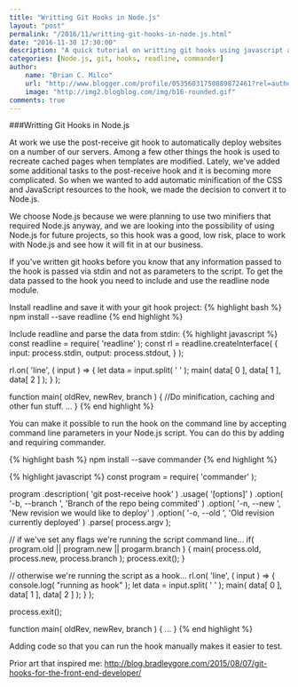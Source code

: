```yaml
---
title: "Writting Git Hooks in Node.js"
layout: "post"
permalink: "/2016/11/writting-git-hooks-in-node.js.html"
date: "2016-11-30 17:30:00"
description: "A quick tutorial on writting git hooks using javascript and Node.js"
categories: [Node.js, git, hooks, readline, commander]
author: 
    name: "Brian C. Milco"
    url: "http://www.blogger.com/profile/05356031750889872461?rel=author"
    image: "http://img2.blogblog.com/img/b16-rounded.gif"
comments: true
---
```


###Writting Git Hooks in Node.js

At work we use the post-receive git hook to automatically deploy websites on a number of our servers. Among a few other things the hook is used to recreate cached pages when templates are modified. Lately, we've added some additional tasks to the post-receive hook and it is becoming more complicated. So when we wanted to add automatic minification of the CSS and JavaScript resources to the hook, we made the decision to convert it to Node.js.

We choose Node.js because we were planning to use two minifiers that required Node.js anyway, and we are looking into the possibility of using Node.js for future projects, so this hook was a good, low risk, place to work with Node.js and see how it will fit in at our business.

If you've written git hooks before you know that any information passed to the hook is passed via stdin and not as parameters to the script. To get the data passed to the hook you need to include and use the readline node module.

Install readline and save it with your git hook project:
{% highlight bash %}
 npm install --save readline
{% end highlight %}

Include readline and parse the data from stdin:
{% highlight javascript %}
 const readline = require( 'readline' );
 const rl = readline.createInterface( {
     input:  process.stdin,
     output: process.stdout,
 } );

 rl.on( 'line', ( input ) => {
     let data = input.split( ' ' );
     main( data[ 0 ], data[ 1 ], data[ 2 ] );
 } );

function main( oldRev, newRev, branch ) {
    //Do minification, caching and other fun stuff.
    ...
}
{% end highlight %}

You can make it possible to run the hook on the command line by accepting command line parameters in your Node.js script. You can do this by adding and requiring commander.

{% highlight bash %}
 npm install --save commander
{% end highlight %}

{% highlight javascript %}
const program = require( 'commander' );

program
    .description( 'git post-receive hook' )
    .usage( '[options]' )
    .option( '-b, --branch <branch>', 'Branch of the repo being commited' )
    .option( '-n, --new <newRevision>', 'New revision we would like to deploy' )
    .option( '-o, --old <oldRevision>', 'Old revision currently deployed' )
    .parse( process.argv );

// if we've set any flags we're running the script command line...
if( program.old || program.new || progarm.branch ) {
    main( process.old, process.new, process.branch );
    process.exit();
}

// otherwise we're running the script as a hook...
rl.on( 'line', ( input ) => {
    console.log( "running as hook" );
    let data = input.split( ' ' );
    main( data[ 0 ], data[ 1 ], data[ 2 ] );
} );

process.exit();

function main( oldRev, newRev, branch ) {
    ...
}
{% end highlight %}

Adding code so that you can run the hook manually makes it easier to test.


Prior art that inspired me: http://blog.bradleygore.com/2015/08/07/git-hooks-for-the-front-end-developer/
